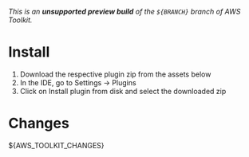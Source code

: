 _This is an **unsupported preview build** of the `${BRANCH}` branch of AWS Toolkit._

# Install

1. Download the respective plugin zip from the assets below
2. In the IDE, go to Settings -> Plugins
3. Click on Install plugin from disk and select the downloaded zip

# Changes

${AWS_TOOLKIT_CHANGES}
